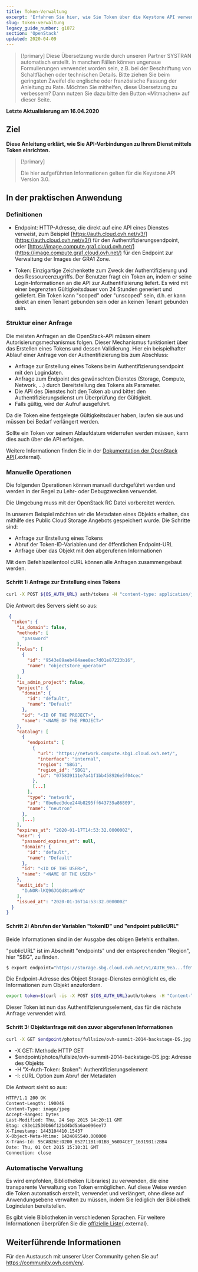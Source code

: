 ```yaml
---
title: Token-Verwaltung
excerpt: 'Erfahren Sie hier, wie Sie Token über die Keystone API verwenden'
slug: token-verwaltung
legacy_guide_number: g1872
section: 'OpenStack'
updated: 2020-04-09
---
```


> [!primary]
> Diese Übersetzung wurde durch unseren Partner SYSTRAN automatisch erstellt. In manchen Fällen können ungenaue Formulierungen verwendet worden sein, z.B. bei der Beschriftung von Schaltflächen oder technischen Details. Bitte ziehen Sie beim geringsten Zweifel die englische oder französische Fassung der Anleitung zu Rate. Möchten Sie mithelfen, diese Übersetzung zu verbessern? Dann nutzen Sie dazu bitte den Button «Mitmachen» auf dieser Seite.
>

**Letzte Aktualisierung am 16.04.2020**

## Ziel

**Diese Anleitung erklärt, wie Sie API-Verbindungen zu Ihrem Dienst mittels Token einrichten.**

> [!primary]
>
> Die hier aufgeführten Informationen gelten für die Keystone API Version 3.0.
> 

## In der praktischen Anwendung 

### Definitionen

- Endpoint: HTTP-Adresse, die direkt auf eine API eines Dienstes verweist, zum Beispiel [https://auth.cloud.ovh.net/v3/](https://auth.cloud.ovh.net/v3/) für den Authentifizierungsendpoint, oder [https://image.compute.gra1.cloud.ovh.net/](https://image.compute.gra1.cloud.ovh.net/) für den Endpoint zur Verwaltung der Images der GRA1 Zone. 

- Token: Einzigartige Zeichenkette zum Zweck der Authentifizierung und des Ressourcenzugriffs. Der Benutzer fragt ein Token an, indem er seine Login-Informationen an die API zur Authentifizierung liefert. Es wird mit einer begrenzten Gültigkeitsdauer von 24 Stunden generiert und geliefert. Ein Token kann "scoped" oder "unscoped" sein, d.h. er kann direkt an einen Tenant gebunden sein oder an keinen Tenant gebunden sein.


### Struktur einer Anfrage

Die meisten Anfragen an die OpenStack-API müssen einem Autorisierungsmechanismus folgen. Dieser Mechanismus funktioniert über das Erstellen eines Tokens und dessen Validierung. Hier ein beispielhafter Ablauf einer Anfrage von der Authentifizierung bis zum Abschluss:

- Anfrage zur Erstellung eines Tokens beim Authentifizierungsendpoint mit den Logindaten.
- Anfrage zum Endpoint des gewünschten Dienstes (Storage, Compute, Network, ...) durch Bereitstellung des Tokens als Parameter.
- Die API des Dienstes holt den Token ab und bittet den Authentifizierungsdienst um Überprüfung der Gültigkeit.
- Falls gültig, wird der Aufruf ausgeführt.

Da die Token eine festgelegte Gültigkeitsdauer haben, laufen sie aus und müssen bei Bedarf verlängert werden.

Sollte ein Token vor seinem Ablaufdatum widerrufen werden müssen, kann dies auch über die API erfolgen.

Weitere Informationen finden Sie in der [Dokumentation der OpenStack API](https://docs.openstack.org/keystone/train/api_curl_examples.html){.external}.


### Manuelle Operationen

Die folgenden Operationen können manuell durchgeführt werden und werden in der Regel zu Lehr- oder Debugzwecken verwendet.

Die Umgebung muss mit der OpenStack RC Datei vorbereitet werden.

In unserem Beispiel möchten wir die Metadaten eines Objekts erhalten, das mithilfe des Public Cloud Storage Angebots gespeichert wurde. Die Schritte sind:

- Anfrage zur Erstellung eines Tokens
- Abruf der Token-ID-Variablen und der öffentlichen Endpoint-URL
- Anfrage über das Objekt mit den abgerufenen Informationen

Mit dem Befehlszeilentool cURL können alle Anfragen zusammengebaut werden.


#### Schritt 1: Anfrage zur Erstellung eines Tokens

```bash
curl -X POST ${OS_AUTH_URL} auth/tokens -H "content-type: application/json" -d ' { "auth": {"identity": {"methods: ["password"], "password": {"user": {"name": "$OS_USERNAME'", "domain": {"id: "default" }, "password": "$OS_PASSWORD'" }, "scope": { "project": {"name": "'$OS_TENANT_NAME'", "domain": {"id: "default" } } } " | python -mjson.tool
```

Die Antwort des Servers sieht so aus:


```json
 {
  "token": {
    "is_domain": false,
    "methods": [
      "password"
    ],
    "roles": [
      {
        "id": "9543e89aeb484aee8ec7d01e87223b16",
        "name": "objectstore_operator"
      }
    ],
    "is_admin_project": false,
    "project": {
      "domain": {
        "id": "default",
        "name": "Default"
      },
      "id": "<ID OF THE PROJECT>",
      "name": "<NAME OF THE PROJECT>"
    },
    "catalog": [
      {
        "endpoints": [
          {
            "url": "https://network.compute.sbg1.cloud.ovh.net/",
            "interface": "internal",
            "region": "SBG1",
            "region_id": "SBG1",
            "id": "075839111e7a41f1bb458926e5f04cec"
          },
          [...]
        ],
        "type": "network",
        "id": "0be6ed3dce244b8295ff643739a86809",
        "name": "neutron"
      },
      [...]
    ],
    "expires_at": "2020-01-17T14:53:32.000000Z",
    "user": {
      "password_expires_at": null,
      "domain": {
        "id": "default",
        "name": "Default"
      },
      "id": "<ID OF THE USER>",
      "name": "<NAME OF THE USER>"
    },
    "audit_ids": [
      "IuNOR-lKQ9GJGQd8taWBnQ"
    ],
    "issued_at": "2020-01-16T14:53:32.000000Z"
  }
}
```


#### Schritt 2: Abrufen der Variablen "tokenID" und "endpoint publicURL"

Beide Informationen sind in der Ausgabe des obigen Befehls enthalten.

"publicURL" ist im Abschnitt "endpoints" und der entsprechenden "Region", hier "SBG", zu finden.


```bash
$ export endpoint="https://storage.sbg.cloud.ovh.net/v1/AUTH_9ea...ff0"
```

Die Endpoint-Adresse des Object Storage-Dienstes ermöglicht es, die Informationen zum Objekt anzufordern.


```bash
export token=$(curl -is -X POST ${OS_AUTH_URL}auth/tokens -H "Content-Type: application/json" -d ' { "auth": { "identity": { "methods": ["password"], "password": { "user": { "name": "'$OS_USERNAME'", "domain": { "id": "default" }, "password": "'$OS_PASSWORD'" } } }, "scope": { "project": { "name": "'$OS_TENANT_NAME'", "domain": { "id": "default" } } } } }' | grep '^X-Subject-Token' | cut -d" " -f2)
```

Dieser Token ist nun das Authentifizierungselement, das für die nächste Anfrage verwendet wird.


#### Schritt 3: Objektanfrage mit den zuvor abgerufenen Informationen

```bash
curl -X GET $endpoint/photos/fullsize/ovh-summit-2014-backstage-DS.jpg -H "X-Auth-Token: $token" -I
```

- \-X GET: Methode HTTP GET
- $endpoint/photos/fullsize/ovh-summit-2014-backstage-DS.jpg: Adresse des Objekts
- \-H "X-Auth-Token: $token": Authentifizierungselement
- \-I: cURL Option zum Abruf der Metadaten

Die Antwort sieht so aus:


```bash
HTTP/1.1 200 OK
Content-Length: 190046
Content-Type: image/jpeg
Accept-Ranges: bytes
Last-Modified: Thu, 24 Sep 2015 14:20:11 GMT
Etag: c93e12530b66f121d4bd5a6ae096ee77
X-Timestamp: 1443104410.15437
X-Object-Meta-Mtime: 1424095540.000000
X-Trans-Id: 95CAB26E:D200_052711B1:01BB_560D4CE7_1631931:2BB4
Date: Thu, 01 Oct 2015 15:10:31 GMT
Connection: close
```


### Automatische Verwaltung

Es wird empfohlen, Bibliotheken (Libraries) zu verwenden, die eine transparente Verwaltung von Token ermöglichen. Auf diese Weise werden die Token automatisch erstellt, verwendet und verlängert, ohne diese auf Anwendungsebene verwalten zu müssen, indem Sie lediglich der Bibliothek Logindaten bereitstellen.

Es gibt viele Bibliotheken in verschiedenen Sprachen. Für weitere Informationen überprüfen Sie die [offizielle Liste](https://wiki.openstack.org/wiki/SDKs){.external}.

## Weiterführende Informationen

Für den Austausch mit unserer User Community gehen Sie auf <https://community.ovh.com/en/>.